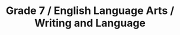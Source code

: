 ---
title: "Grade 7 / English Language Arts / Writing and Language"
subject: "ela"
grade: "7"
area: "wl"
next_steps:
  - instructions: "Ask your student to read articles about a topic and then write an essay that explains the topic in detail (informative) or defends a position (argumentative). Essays should be organized and well developed with evidence from the articles. Ask your student to revise and edit the draft."
  - instructions: "Ask your student to read articles about a topic and then write an essay that explains the topic in detail (informative) or defends a position (argumentative). Argumentative essays should address opposing views. The essays should be logically organized, use details from the sources, and have clear transitions."
  - instructions: "Ask your student to read articles about a topic and then write an essay that explains the topic in detail (informative) or defends a position (argumentative). Argumentative essays should address opposing views. The essays should be well organized, quote credible sources, and use language specific to the topic."
---